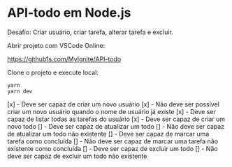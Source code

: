 # API-todo em Node.js
Desafio: Criar usuário, criar tarefa, alterar tarefa e excluir.

Abrir projeto com VSCode Online:

https://github1s.com/MyIgnite/API-todo

Clone o projeto e execute local:</br>

`yarn` </br>
`yarn dev` </br>

[x] - Deve ser capaz de criar um novo usuário
[x] - Não deve ser possível criar um novo usuário quando o nome de usuário já existe
[x] - Deve ser capaz de listar todas as tarefas do usuário
[x] - Deve ser capaz de criar um novo todo
[] - Deve ser capaz de atualizar um todo
[] - Não deve ser capaz de atualizar um todo não existente
[] - Deve ser capaz de marcar uma tarefa como concluída
[] - Não deve ser capaz de marcar uma tarefa não existente como concluída
[] - Deve ser capaz de excluir um todo
[] - Não deve ser capaz de excluir um todo não existente

